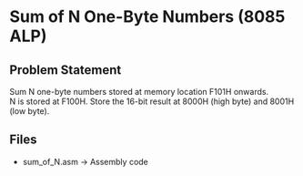 # Sum of N One-Byte Numbers (8085 ALP)

## Problem Statement
Sum N one-byte numbers stored at memory location F101H onwards.  
N is stored at F100H. Store the 16-bit result at 8000H (high byte) and 8001H (low byte).

## Files
- sum_of_N.asm → Assembly code

